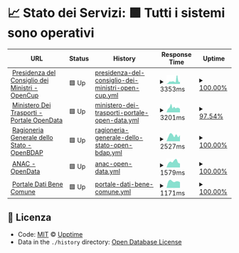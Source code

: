 # 📈 Stato dei Servizi: <!--live status--> **🟩 Tutti i sistemi sono operativi**

<!--start: status pages-->
<!-- This summary is generated by Upptime (https://github.com/upptime/upptime) -->
<!-- Do not edit this manually, your changes will be overwritten -->
<!-- prettier-ignore -->
| URL | Status | History | Response Time | Uptime |
| --- | ------ | ------- | ------------- | ------ |
| <img alt="" src="https://icons.duckduckgo.com/ip3/www.opencup.gov.it.ico" height="13"> [Presidenza del Consiglio dei Ministri - OpenCup](https://www.opencup.gov.it/) | 🟩 Up | [presidenza-del-consiglio-dei-ministri-open-cup.yml](https://github.com/girolamodaschio/upptime/commits/HEAD/history/presidenza-del-consiglio-dei-ministri-open-cup.yml) | <details><summary><img alt="Response time graph" src="./graphs/presidenza-del-consiglio-dei-ministri-open-cup/response-time-week.png" height="20"> 3353ms</summary><br><a href="https://girolamodaschio.github.io/upptime/history/presidenza-del-consiglio-dei-ministri-open-cup"><img alt="Response time 3232" src="https://img.shields.io/endpoint?url=https%3A%2F%2Fraw.githubusercontent.com%2Fgirolamodaschio%2Fupptime%2FHEAD%2Fapi%2Fpresidenza-del-consiglio-dei-ministri-open-cup%2Fresponse-time.json"></a><br><a href="https://girolamodaschio.github.io/upptime/history/presidenza-del-consiglio-dei-ministri-open-cup"><img alt="24-hour response time 2263" src="https://img.shields.io/endpoint?url=https%3A%2F%2Fraw.githubusercontent.com%2Fgirolamodaschio%2Fupptime%2FHEAD%2Fapi%2Fpresidenza-del-consiglio-dei-ministri-open-cup%2Fresponse-time-day.json"></a><br><a href="https://girolamodaschio.github.io/upptime/history/presidenza-del-consiglio-dei-ministri-open-cup"><img alt="7-day response time 3353" src="https://img.shields.io/endpoint?url=https%3A%2F%2Fraw.githubusercontent.com%2Fgirolamodaschio%2Fupptime%2FHEAD%2Fapi%2Fpresidenza-del-consiglio-dei-ministri-open-cup%2Fresponse-time-week.json"></a><br><a href="https://girolamodaschio.github.io/upptime/history/presidenza-del-consiglio-dei-ministri-open-cup"><img alt="30-day response time 2894" src="https://img.shields.io/endpoint?url=https%3A%2F%2Fraw.githubusercontent.com%2Fgirolamodaschio%2Fupptime%2FHEAD%2Fapi%2Fpresidenza-del-consiglio-dei-ministri-open-cup%2Fresponse-time-month.json"></a><br><a href="https://girolamodaschio.github.io/upptime/history/presidenza-del-consiglio-dei-ministri-open-cup"><img alt="1-year response time 3232" src="https://img.shields.io/endpoint?url=https%3A%2F%2Fraw.githubusercontent.com%2Fgirolamodaschio%2Fupptime%2FHEAD%2Fapi%2Fpresidenza-del-consiglio-dei-ministri-open-cup%2Fresponse-time-year.json"></a></details> | <details><summary><a href="https://girolamodaschio.github.io/upptime/history/presidenza-del-consiglio-dei-ministri-open-cup">100.00%</a></summary><a href="https://girolamodaschio.github.io/upptime/history/presidenza-del-consiglio-dei-ministri-open-cup"><img alt="All-time uptime 99.92%" src="https://img.shields.io/endpoint?url=https%3A%2F%2Fraw.githubusercontent.com%2Fgirolamodaschio%2Fupptime%2FHEAD%2Fapi%2Fpresidenza-del-consiglio-dei-ministri-open-cup%2Fuptime.json"></a><br><a href="https://girolamodaschio.github.io/upptime/history/presidenza-del-consiglio-dei-ministri-open-cup"><img alt="24-hour uptime 100.00%" src="https://img.shields.io/endpoint?url=https%3A%2F%2Fraw.githubusercontent.com%2Fgirolamodaschio%2Fupptime%2FHEAD%2Fapi%2Fpresidenza-del-consiglio-dei-ministri-open-cup%2Fuptime-day.json"></a><br><a href="https://girolamodaschio.github.io/upptime/history/presidenza-del-consiglio-dei-ministri-open-cup"><img alt="7-day uptime 100.00%" src="https://img.shields.io/endpoint?url=https%3A%2F%2Fraw.githubusercontent.com%2Fgirolamodaschio%2Fupptime%2FHEAD%2Fapi%2Fpresidenza-del-consiglio-dei-ministri-open-cup%2Fuptime-week.json"></a><br><a href="https://girolamodaschio.github.io/upptime/history/presidenza-del-consiglio-dei-ministri-open-cup"><img alt="30-day uptime 99.92%" src="https://img.shields.io/endpoint?url=https%3A%2F%2Fraw.githubusercontent.com%2Fgirolamodaschio%2Fupptime%2FHEAD%2Fapi%2Fpresidenza-del-consiglio-dei-ministri-open-cup%2Fuptime-month.json"></a><br><a href="https://girolamodaschio.github.io/upptime/history/presidenza-del-consiglio-dei-ministri-open-cup"><img alt="1-year uptime 99.92%" src="https://img.shields.io/endpoint?url=https%3A%2F%2Fraw.githubusercontent.com%2Fgirolamodaschio%2Fupptime%2FHEAD%2Fapi%2Fpresidenza-del-consiglio-dei-ministri-open-cup%2Fuptime-year.json"></a></details>
| <img alt="" src="https://icons.duckduckgo.com/ip3/dati.mit.gov.it.ico" height="13"> [Ministero Dei Trasporti - Portale OpenData](https://dati.mit.gov.it/catalog/dataset/scp) | 🟩 Up | [ministero-dei-trasporti-portale-open-data.yml](https://github.com/girolamodaschio/upptime/commits/HEAD/history/ministero-dei-trasporti-portale-open-data.yml) | <details><summary><img alt="Response time graph" src="./graphs/ministero-dei-trasporti-portale-open-data/response-time-week.png" height="20"> 3201ms</summary><br><a href="https://girolamodaschio.github.io/upptime/history/ministero-dei-trasporti-portale-open-data"><img alt="Response time 3014" src="https://img.shields.io/endpoint?url=https%3A%2F%2Fraw.githubusercontent.com%2Fgirolamodaschio%2Fupptime%2FHEAD%2Fapi%2Fministero-dei-trasporti-portale-open-data%2Fresponse-time.json"></a><br><a href="https://girolamodaschio.github.io/upptime/history/ministero-dei-trasporti-portale-open-data"><img alt="24-hour response time 2976" src="https://img.shields.io/endpoint?url=https%3A%2F%2Fraw.githubusercontent.com%2Fgirolamodaschio%2Fupptime%2FHEAD%2Fapi%2Fministero-dei-trasporti-portale-open-data%2Fresponse-time-day.json"></a><br><a href="https://girolamodaschio.github.io/upptime/history/ministero-dei-trasporti-portale-open-data"><img alt="7-day response time 3201" src="https://img.shields.io/endpoint?url=https%3A%2F%2Fraw.githubusercontent.com%2Fgirolamodaschio%2Fupptime%2FHEAD%2Fapi%2Fministero-dei-trasporti-portale-open-data%2Fresponse-time-week.json"></a><br><a href="https://girolamodaschio.github.io/upptime/history/ministero-dei-trasporti-portale-open-data"><img alt="30-day response time 2834" src="https://img.shields.io/endpoint?url=https%3A%2F%2Fraw.githubusercontent.com%2Fgirolamodaschio%2Fupptime%2FHEAD%2Fapi%2Fministero-dei-trasporti-portale-open-data%2Fresponse-time-month.json"></a><br><a href="https://girolamodaschio.github.io/upptime/history/ministero-dei-trasporti-portale-open-data"><img alt="1-year response time 3014" src="https://img.shields.io/endpoint?url=https%3A%2F%2Fraw.githubusercontent.com%2Fgirolamodaschio%2Fupptime%2FHEAD%2Fapi%2Fministero-dei-trasporti-portale-open-data%2Fresponse-time-year.json"></a></details> | <details><summary><a href="https://girolamodaschio.github.io/upptime/history/ministero-dei-trasporti-portale-open-data">97.54%</a></summary><a href="https://girolamodaschio.github.io/upptime/history/ministero-dei-trasporti-portale-open-data"><img alt="All-time uptime 97.57%" src="https://img.shields.io/endpoint?url=https%3A%2F%2Fraw.githubusercontent.com%2Fgirolamodaschio%2Fupptime%2FHEAD%2Fapi%2Fministero-dei-trasporti-portale-open-data%2Fuptime.json"></a><br><a href="https://girolamodaschio.github.io/upptime/history/ministero-dei-trasporti-portale-open-data"><img alt="24-hour uptime 99.10%" src="https://img.shields.io/endpoint?url=https%3A%2F%2Fraw.githubusercontent.com%2Fgirolamodaschio%2Fupptime%2FHEAD%2Fapi%2Fministero-dei-trasporti-portale-open-data%2Fuptime-day.json"></a><br><a href="https://girolamodaschio.github.io/upptime/history/ministero-dei-trasporti-portale-open-data"><img alt="7-day uptime 97.54%" src="https://img.shields.io/endpoint?url=https%3A%2F%2Fraw.githubusercontent.com%2Fgirolamodaschio%2Fupptime%2FHEAD%2Fapi%2Fministero-dei-trasporti-portale-open-data%2Fuptime-week.json"></a><br><a href="https://girolamodaschio.github.io/upptime/history/ministero-dei-trasporti-portale-open-data"><img alt="30-day uptime 99.36%" src="https://img.shields.io/endpoint?url=https%3A%2F%2Fraw.githubusercontent.com%2Fgirolamodaschio%2Fupptime%2FHEAD%2Fapi%2Fministero-dei-trasporti-portale-open-data%2Fuptime-month.json"></a><br><a href="https://girolamodaschio.github.io/upptime/history/ministero-dei-trasporti-portale-open-data"><img alt="1-year uptime 97.57%" src="https://img.shields.io/endpoint?url=https%3A%2F%2Fraw.githubusercontent.com%2Fgirolamodaschio%2Fupptime%2FHEAD%2Fapi%2Fministero-dei-trasporti-portale-open-data%2Fuptime-year.json"></a></details>
| <img alt="" src="https://icons.duckduckgo.com/ip3/openbdap.rgs.mef.gov.it.ico" height="13"> [Ragioneria Generale dello Stato - OpenBDAP](https://openbdap.rgs.mef.gov.it/) | 🟩 Up | [ragioneria-generale-dello-stato-open-bdap.yml](https://github.com/girolamodaschio/upptime/commits/HEAD/history/ragioneria-generale-dello-stato-open-bdap.yml) | <details><summary><img alt="Response time graph" src="./graphs/ragioneria-generale-dello-stato-open-bdap/response-time-week.png" height="20"> 2527ms</summary><br><a href="https://girolamodaschio.github.io/upptime/history/ragioneria-generale-dello-stato-open-bdap"><img alt="Response time 2975" src="https://img.shields.io/endpoint?url=https%3A%2F%2Fraw.githubusercontent.com%2Fgirolamodaschio%2Fupptime%2FHEAD%2Fapi%2Fragioneria-generale-dello-stato-open-bdap%2Fresponse-time.json"></a><br><a href="https://girolamodaschio.github.io/upptime/history/ragioneria-generale-dello-stato-open-bdap"><img alt="24-hour response time 1680" src="https://img.shields.io/endpoint?url=https%3A%2F%2Fraw.githubusercontent.com%2Fgirolamodaschio%2Fupptime%2FHEAD%2Fapi%2Fragioneria-generale-dello-stato-open-bdap%2Fresponse-time-day.json"></a><br><a href="https://girolamodaschio.github.io/upptime/history/ragioneria-generale-dello-stato-open-bdap"><img alt="7-day response time 2527" src="https://img.shields.io/endpoint?url=https%3A%2F%2Fraw.githubusercontent.com%2Fgirolamodaschio%2Fupptime%2FHEAD%2Fapi%2Fragioneria-generale-dello-stato-open-bdap%2Fresponse-time-week.json"></a><br><a href="https://girolamodaschio.github.io/upptime/history/ragioneria-generale-dello-stato-open-bdap"><img alt="30-day response time 3217" src="https://img.shields.io/endpoint?url=https%3A%2F%2Fraw.githubusercontent.com%2Fgirolamodaschio%2Fupptime%2FHEAD%2Fapi%2Fragioneria-generale-dello-stato-open-bdap%2Fresponse-time-month.json"></a><br><a href="https://girolamodaschio.github.io/upptime/history/ragioneria-generale-dello-stato-open-bdap"><img alt="1-year response time 2975" src="https://img.shields.io/endpoint?url=https%3A%2F%2Fraw.githubusercontent.com%2Fgirolamodaschio%2Fupptime%2FHEAD%2Fapi%2Fragioneria-generale-dello-stato-open-bdap%2Fresponse-time-year.json"></a></details> | <details><summary><a href="https://girolamodaschio.github.io/upptime/history/ragioneria-generale-dello-stato-open-bdap">100.00%</a></summary><a href="https://girolamodaschio.github.io/upptime/history/ragioneria-generale-dello-stato-open-bdap"><img alt="All-time uptime 99.90%" src="https://img.shields.io/endpoint?url=https%3A%2F%2Fraw.githubusercontent.com%2Fgirolamodaschio%2Fupptime%2FHEAD%2Fapi%2Fragioneria-generale-dello-stato-open-bdap%2Fuptime.json"></a><br><a href="https://girolamodaschio.github.io/upptime/history/ragioneria-generale-dello-stato-open-bdap"><img alt="24-hour uptime 100.00%" src="https://img.shields.io/endpoint?url=https%3A%2F%2Fraw.githubusercontent.com%2Fgirolamodaschio%2Fupptime%2FHEAD%2Fapi%2Fragioneria-generale-dello-stato-open-bdap%2Fuptime-day.json"></a><br><a href="https://girolamodaschio.github.io/upptime/history/ragioneria-generale-dello-stato-open-bdap"><img alt="7-day uptime 100.00%" src="https://img.shields.io/endpoint?url=https%3A%2F%2Fraw.githubusercontent.com%2Fgirolamodaschio%2Fupptime%2FHEAD%2Fapi%2Fragioneria-generale-dello-stato-open-bdap%2Fuptime-week.json"></a><br><a href="https://girolamodaschio.github.io/upptime/history/ragioneria-generale-dello-stato-open-bdap"><img alt="30-day uptime 100.00%" src="https://img.shields.io/endpoint?url=https%3A%2F%2Fraw.githubusercontent.com%2Fgirolamodaschio%2Fupptime%2FHEAD%2Fapi%2Fragioneria-generale-dello-stato-open-bdap%2Fuptime-month.json"></a><br><a href="https://girolamodaschio.github.io/upptime/history/ragioneria-generale-dello-stato-open-bdap"><img alt="1-year uptime 99.90%" src="https://img.shields.io/endpoint?url=https%3A%2F%2Fraw.githubusercontent.com%2Fgirolamodaschio%2Fupptime%2FHEAD%2Fapi%2Fragioneria-generale-dello-stato-open-bdap%2Fuptime-year.json"></a></details>
| <img alt="" src="https://icons.duckduckgo.com/ip3/dati.anticorruzione.it.ico" height="13"> [ANAC - OpenData](https://dati.anticorruzione.it/opendata) | 🟩 Up | [anac-open-data.yml](https://github.com/girolamodaschio/upptime/commits/HEAD/history/anac-open-data.yml) | <details><summary><img alt="Response time graph" src="./graphs/anac-open-data/response-time-week.png" height="20"> 1579ms</summary><br><a href="https://girolamodaschio.github.io/upptime/history/anac-open-data"><img alt="Response time 1360" src="https://img.shields.io/endpoint?url=https%3A%2F%2Fraw.githubusercontent.com%2Fgirolamodaschio%2Fupptime%2FHEAD%2Fapi%2Fanac-open-data%2Fresponse-time.json"></a><br><a href="https://girolamodaschio.github.io/upptime/history/anac-open-data"><img alt="24-hour response time 1301" src="https://img.shields.io/endpoint?url=https%3A%2F%2Fraw.githubusercontent.com%2Fgirolamodaschio%2Fupptime%2FHEAD%2Fapi%2Fanac-open-data%2Fresponse-time-day.json"></a><br><a href="https://girolamodaschio.github.io/upptime/history/anac-open-data"><img alt="7-day response time 1579" src="https://img.shields.io/endpoint?url=https%3A%2F%2Fraw.githubusercontent.com%2Fgirolamodaschio%2Fupptime%2FHEAD%2Fapi%2Fanac-open-data%2Fresponse-time-week.json"></a><br><a href="https://girolamodaschio.github.io/upptime/history/anac-open-data"><img alt="30-day response time 1380" src="https://img.shields.io/endpoint?url=https%3A%2F%2Fraw.githubusercontent.com%2Fgirolamodaschio%2Fupptime%2FHEAD%2Fapi%2Fanac-open-data%2Fresponse-time-month.json"></a><br><a href="https://girolamodaschio.github.io/upptime/history/anac-open-data"><img alt="1-year response time 1360" src="https://img.shields.io/endpoint?url=https%3A%2F%2Fraw.githubusercontent.com%2Fgirolamodaschio%2Fupptime%2FHEAD%2Fapi%2Fanac-open-data%2Fresponse-time-year.json"></a></details> | <details><summary><a href="https://girolamodaschio.github.io/upptime/history/anac-open-data">100.00%</a></summary><a href="https://girolamodaschio.github.io/upptime/history/anac-open-data"><img alt="All-time uptime 100.00%" src="https://img.shields.io/endpoint?url=https%3A%2F%2Fraw.githubusercontent.com%2Fgirolamodaschio%2Fupptime%2FHEAD%2Fapi%2Fanac-open-data%2Fuptime.json"></a><br><a href="https://girolamodaschio.github.io/upptime/history/anac-open-data"><img alt="24-hour uptime 100.00%" src="https://img.shields.io/endpoint?url=https%3A%2F%2Fraw.githubusercontent.com%2Fgirolamodaschio%2Fupptime%2FHEAD%2Fapi%2Fanac-open-data%2Fuptime-day.json"></a><br><a href="https://girolamodaschio.github.io/upptime/history/anac-open-data"><img alt="7-day uptime 100.00%" src="https://img.shields.io/endpoint?url=https%3A%2F%2Fraw.githubusercontent.com%2Fgirolamodaschio%2Fupptime%2FHEAD%2Fapi%2Fanac-open-data%2Fuptime-week.json"></a><br><a href="https://girolamodaschio.github.io/upptime/history/anac-open-data"><img alt="30-day uptime 100.00%" src="https://img.shields.io/endpoint?url=https%3A%2F%2Fraw.githubusercontent.com%2Fgirolamodaschio%2Fupptime%2FHEAD%2Fapi%2Fanac-open-data%2Fuptime-month.json"></a><br><a href="https://girolamodaschio.github.io/upptime/history/anac-open-data"><img alt="1-year uptime 100.00%" src="https://img.shields.io/endpoint?url=https%3A%2F%2Fraw.githubusercontent.com%2Fgirolamodaschio%2Fupptime%2FHEAD%2Fapi%2Fanac-open-data%2Fuptime-year.json"></a></details>
| <img alt="" src="https://icons.duckduckgo.com/ip3/www.datibenecomune.it.ico" height="13"> [Portale Dati Bene Comune](https://www.datibenecomune.it) | 🟩 Up | [portale-dati-bene-comune.yml](https://github.com/girolamodaschio/upptime/commits/HEAD/history/portale-dati-bene-comune.yml) | <details><summary><img alt="Response time graph" src="./graphs/portale-dati-bene-comune/response-time-week.png" height="20"> 1171ms</summary><br><a href="https://girolamodaschio.github.io/upptime/history/portale-dati-bene-comune"><img alt="Response time 1281" src="https://img.shields.io/endpoint?url=https%3A%2F%2Fraw.githubusercontent.com%2Fgirolamodaschio%2Fupptime%2FHEAD%2Fapi%2Fportale-dati-bene-comune%2Fresponse-time.json"></a><br><a href="https://girolamodaschio.github.io/upptime/history/portale-dati-bene-comune"><img alt="24-hour response time 1225" src="https://img.shields.io/endpoint?url=https%3A%2F%2Fraw.githubusercontent.com%2Fgirolamodaschio%2Fupptime%2FHEAD%2Fapi%2Fportale-dati-bene-comune%2Fresponse-time-day.json"></a><br><a href="https://girolamodaschio.github.io/upptime/history/portale-dati-bene-comune"><img alt="7-day response time 1171" src="https://img.shields.io/endpoint?url=https%3A%2F%2Fraw.githubusercontent.com%2Fgirolamodaschio%2Fupptime%2FHEAD%2Fapi%2Fportale-dati-bene-comune%2Fresponse-time-week.json"></a><br><a href="https://girolamodaschio.github.io/upptime/history/portale-dati-bene-comune"><img alt="30-day response time 1253" src="https://img.shields.io/endpoint?url=https%3A%2F%2Fraw.githubusercontent.com%2Fgirolamodaschio%2Fupptime%2FHEAD%2Fapi%2Fportale-dati-bene-comune%2Fresponse-time-month.json"></a><br><a href="https://girolamodaschio.github.io/upptime/history/portale-dati-bene-comune"><img alt="1-year response time 1281" src="https://img.shields.io/endpoint?url=https%3A%2F%2Fraw.githubusercontent.com%2Fgirolamodaschio%2Fupptime%2FHEAD%2Fapi%2Fportale-dati-bene-comune%2Fresponse-time-year.json"></a></details> | <details><summary><a href="https://girolamodaschio.github.io/upptime/history/portale-dati-bene-comune">100.00%</a></summary><a href="https://girolamodaschio.github.io/upptime/history/portale-dati-bene-comune"><img alt="All-time uptime 100.00%" src="https://img.shields.io/endpoint?url=https%3A%2F%2Fraw.githubusercontent.com%2Fgirolamodaschio%2Fupptime%2FHEAD%2Fapi%2Fportale-dati-bene-comune%2Fuptime.json"></a><br><a href="https://girolamodaschio.github.io/upptime/history/portale-dati-bene-comune"><img alt="24-hour uptime 100.00%" src="https://img.shields.io/endpoint?url=https%3A%2F%2Fraw.githubusercontent.com%2Fgirolamodaschio%2Fupptime%2FHEAD%2Fapi%2Fportale-dati-bene-comune%2Fuptime-day.json"></a><br><a href="https://girolamodaschio.github.io/upptime/history/portale-dati-bene-comune"><img alt="7-day uptime 100.00%" src="https://img.shields.io/endpoint?url=https%3A%2F%2Fraw.githubusercontent.com%2Fgirolamodaschio%2Fupptime%2FHEAD%2Fapi%2Fportale-dati-bene-comune%2Fuptime-week.json"></a><br><a href="https://girolamodaschio.github.io/upptime/history/portale-dati-bene-comune"><img alt="30-day uptime 100.00%" src="https://img.shields.io/endpoint?url=https%3A%2F%2Fraw.githubusercontent.com%2Fgirolamodaschio%2Fupptime%2FHEAD%2Fapi%2Fportale-dati-bene-comune%2Fuptime-month.json"></a><br><a href="https://girolamodaschio.github.io/upptime/history/portale-dati-bene-comune"><img alt="1-year uptime 100.00%" src="https://img.shields.io/endpoint?url=https%3A%2F%2Fraw.githubusercontent.com%2Fgirolamodaschio%2Fupptime%2FHEAD%2Fapi%2Fportale-dati-bene-comune%2Fuptime-year.json"></a></details>

<!--end: status pages-->

## 📄 Licenza

- Code: [MIT](./LICENSE) © [Upptime](https://upptime.js.org)
- Data in the `./history` directory: [Open Database License](https://opendatacommons.org/licenses/odbl/1-0/)
